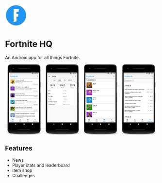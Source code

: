 ![](app/src/main/res/mipmap-hdpi/ic_launcher.png)

# Fortnite HQ
An Android app for all things Fortnite.

![](FortniteHQArt.png)

## Features
- News
- Player stats and leaderboard
- Item shop
- Challenges